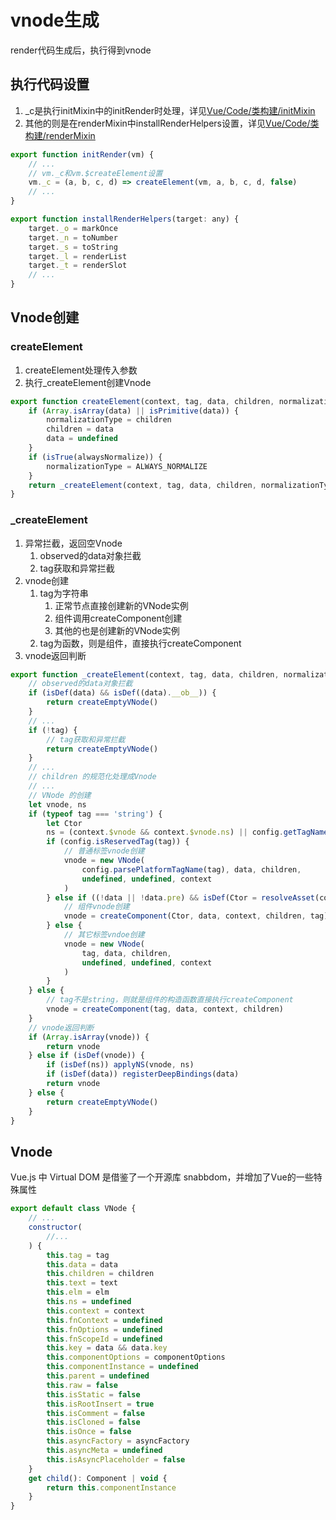 # vnode生成

render代码生成后，执行得到vnode

## 执行代码设置

1. _c是执行initMixin中的initRender时处理，详见[Vue/Code/类构建/initMixin](../01-类构建/02-initMixin.md)
2. 其他的则是在renderMixin中installRenderHelpers设置，详见[Vue/Code/类构建/renderMixin](../01-类构建/06-renderMixin.md)

```js
export function initRender(vm) {
    // ...
    // vm._c和vm.$createElement设置
    vm._c = (a, b, c, d) => createElement(vm, a, b, c, d, false)
    // ...
}
```

```js
export function installRenderHelpers(target: any) {
    target._o = markOnce
    target._n = toNumber
    target._s = toString
    target._l = renderList
    target._t = renderSlot
    // ...
}
```

## Vnode创建

### createElement

1. createElement处理传入参数
2. 执行_createElement创建Vnode

```js
export function createElement(context, tag, data, children, normalizationType, alwaysNormalize) {
    if (Array.isArray(data) || isPrimitive(data)) {
        normalizationType = children
        children = data
        data = undefined
    }
    if (isTrue(alwaysNormalize)) {
        normalizationType = ALWAYS_NORMALIZE
    }
    return _createElement(context, tag, data, children, normalizationType)
}
```

### _createElement

1. 异常拦截，返回空Vnode
   1. observed的data对象拦截
   2. tag获取和异常拦截
2. vnode创建
   1. tag为字符串
      1. 正常节点直接创建新的VNode实例
      2. 组件调用createComponent创建
      3. 其他的也是创建新的VNode实例
   2. tag为函数，则是组件，直接执行createComponent
3. vnode返回判断

```js
export function _createElement(context, tag, data, children, normalizationType) {
    // observed的data对象拦截
    if (isDef(data) && isDef((data).__ob__)) {
        return createEmptyVNode()
    }
    // ...
    if (!tag) {
        // tag获取和异常拦截
        return createEmptyVNode()
    }
    // ...
    // children 的规范化处理成Vnode
    // ...
    // VNode 的创建
    let vnode, ns
    if (typeof tag === 'string') {
        let Ctor
        ns = (context.$vnode && context.$vnode.ns) || config.getTagNamespace(tag)
        if (config.isReservedTag(tag)) {
            // 普通标签vnode创建
            vnode = new VNode(
                config.parsePlatformTagName(tag), data, children,
                undefined, undefined, context
            )
        } else if ((!data || !data.pre) && isDef(Ctor = resolveAsset(context.$options, 'components', tag))) {
            // 组件vnode创建
            vnode = createComponent(Ctor, data, context, children, tag)
        } else {
            // 其它标签vndoe创建
            vnode = new VNode(
                tag, data, children,
                undefined, undefined, context
            )
        }
    } else {
        // tag不是string，则就是组件的构造函数直接执行createComponent
        vnode = createComponent(tag, data, context, children)
    }
    // vnode返回判断
    if (Array.isArray(vnode)) {
        return vnode
    } else if (isDef(vnode)) {
        if (isDef(ns)) applyNS(vnode, ns)
        if (isDef(data)) registerDeepBindings(data)
        return vnode
    } else {
        return createEmptyVNode()
    }
}
```

## Vnode

Vue.js 中 Virtual DOM 是借鉴了一个开源库 snabbdom，并增加了Vue的一些特殊属性

```js
export default class VNode {
    // ...
    constructor(
        //...
    ) {
        this.tag = tag
        this.data = data
        this.children = children
        this.text = text
        this.elm = elm
        this.ns = undefined
        this.context = context
        this.fnContext = undefined
        this.fnOptions = undefined
        this.fnScopeId = undefined
        this.key = data && data.key
        this.componentOptions = componentOptions
        this.componentInstance = undefined
        this.parent = undefined
        this.raw = false
        this.isStatic = false
        this.isRootInsert = true
        this.isComment = false
        this.isCloned = false
        this.isOnce = false
        this.asyncFactory = asyncFactory
        this.asyncMeta = undefined
        this.isAsyncPlaceholder = false
    }
    get child(): Component | void {
        return this.componentInstance
    }
}
```
